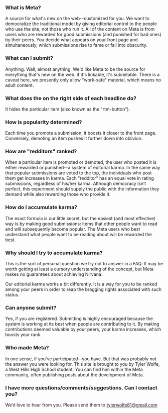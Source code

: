 ### What is Meta?

A source for what's new on the web--customized for you. We want to democratize the traditional model by giving editorial control to the people who use the site, not those who run it. All of the content on Meta is from users who are rewarded for good submissions (and punished for bad ones) by their peers. You decide what appears on your front page and simultaneously, which submissions rise to fame or fall into obscurity.

### What can I submit?

Anything. Well, almost anything. We'd like Meta to be the source for everything that's new on the web: if it's linkable, it's submitable. There is a caveat here, we presently only allow "work-safe" material, which means no adult content.

### What does the  on the right side of each headline do?

It hides the particular item (also known as the "rtm-button").

### How is popularity determined?

Each time you promote  a submission, it boosts it closer to the front page. Conversely, demoting  an item pushes it further down into oblivion.

### How are "redditors" ranked?

When a particular item is promoted or demoted, the user who posted it is either rewarded or punished--a system of editorial karma. In the same way that popular submissions are voted to the top, the individuals who post them get increases in karma. Each "redditor" has an equal vote in rating submissions, regardless of his/her karma. Although democracy isn’t perfect, this experiment should supply the public with the information they demand while also rewarding those who provide it.

### How do I accumulate karma?

The exact formula is our little secret, but the easiest (and most effective) way is by making good submissions: items that other people want to read and will subsequently become popular. The Meta users who best understand what people want to be reading about will be rewarded the best.

### Why should I try to accumulate karma?

This is the sort of personal question we try not to answer in a FAQ. It may be worth getting at least a cursory understanding of the concept, but Meta makes no guarantees about achieving Nirvana.

Our editorial karma works a bit differently. It is a way for you to be ranked among your peers in order to reap the bragging rights associated with such status.

### Can anyone submit?

Yes, if you are registered. Submitting is highly encouraged because the system is working at its best when people are contributing to it. By making contributions deemed valuable by your peers, your karma increases, which boosts your rank.

### Who made Meta?

In one sense, if you've participated--you have. But that was probably not the answer you were looking for. This site is brought to you by Tyler Wolfe, a West Hills High School student. You can find him within the Meta community, often publishing posts about the development of Meta.

### I have more questions/comments/suggestions. Can I contact you?

We’d love to hear from you. Please send them to tylerwolfe81@gmail.com
